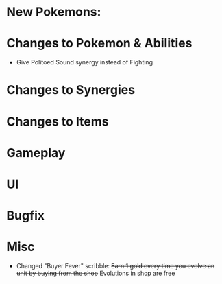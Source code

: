 # New Pokemons:

# Changes to Pokemon & Abilities

- Give Politoed Sound synergy instead of Fighting

# Changes to Synergies

# Changes to Items

# Gameplay

# UI

# Bugfix

# Misc

- Changed "Buyer Fever" scribble: ~~Earn 1 gold every time you evolve an unit by buying from the shop~~ Evolutions in shop are free